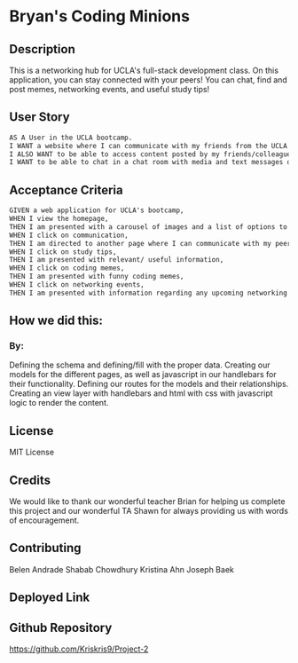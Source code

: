 # Bryan's Coding Minions

## Description 
This is a networking hub for UCLA's full-stack development class. On this application, you can stay connected with your peers! You can chat, find and post memes, networking events, and useful study tips! 

## User Story
```md
AS A User in the UCLA bootcamp. 
I WANT a website where I can communicate with my friends from the UCLA bootcamp.
I ALSO WANT to be able to access content posted by my friends/colleagues from the bootcamp.
I WANT to be able to chat in a chat room with media and text messages on a message board.
```
 
## Acceptance Criteria
```md
GIVEN a web application for UCLA's bootcamp, 
WHEN I view the homepage,
THEN I am presented with a carousel of images and a list of options to choose from (communication, tech news, study tips, coding memes, and networking events),
WHEN I click on communication,
THEN I am directed to another page where I can communicate with my peers,
WHEN I click on study tips, 
THEN I am presented with relevant/ useful information,
WHEN I click on coding memes,
THEN I am presented with funny coding memes,
WHEN I click on networking events,
THEN I am presented with information regarding any upcoming networking events. 
```
## How we did this:

### By:
Defining the schema and defining/fill with the proper data.
Creating our models for the different pages, as well as javascript in our handlebars for their functionality.
Defining our routes for the models and their relationships.
Creating an view layer with handlebars and html with css with javascript logic to render the content.

## License 
MIT License

## Credits
We would like to thank our wonderful teacher Brian for helping us complete this project and our wonderful TA Shawn for always providing us with words of encouragement. 

## Contributing

Belen Andrade 
Shabab Chowdhury
Kristina Ahn
Joseph Baek


## Deployed Link


## Github Repository
https://github.com/Kriskris9/Project-2 

